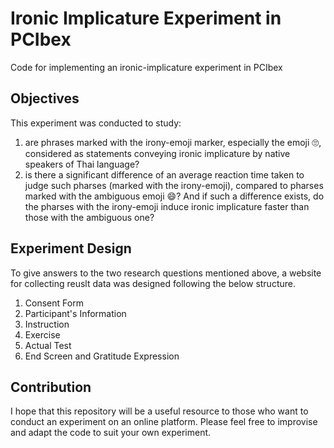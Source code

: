 # Ironic Implicature Experiment in PCIbex
Code for implementing an ironic-implicature experiment in PCIbex

## Objectives
This experiment was conducted to study:
1) are phrases marked with the irony-emoji marker, especially the emoji :roll_eyes:, considered as statements conveying ironic implicature by native speakers of Thai language?
2) is there a significant difference of an average reaction time taken to judge such pharses (marked with the irony-emoji), compared to pharses marked with the ambiguous emoji :smile:? And if such a difference exists, do the pharses with the irony-emoji induce ironic implicature faster than those with the ambiguous one?
## Experiment Design
To give answers to the two research questions mentioned above, a website for collecting reuslt data was designed following the below structure.
1) Consent Form
2) Participant's Information
3) Instruction
4) Exercise
5) Actual Test
6) End Screen and Gratitude Expression

## Contribution
I hope that this repository will be a useful resource to those who want to conduct an experiment on an online platform. Please feel free to improvise and adapt the code to suit your own experiment.

